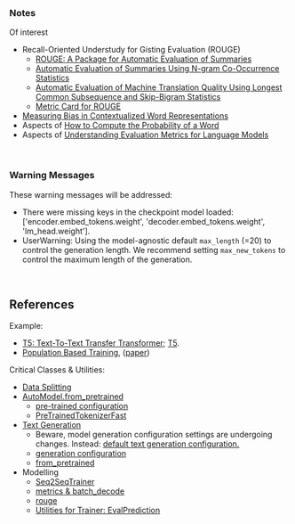 <br>

### Notes

Of interest

* Recall-Oriented Understudy for Gisting Evaluation (ROUGE)
  * [ROUGE: A Package for Automatic Evaluation of Summaries](https://aclanthology.org/W04-1013.pdf)
  * [Automatic Evaluation of Summaries Using N-gram Co-Occurrence Statistics](https://aclanthology.org/N03-1020.pdf)
  * [Automatic Evaluation of Machine Translation Quality Using Longest Common Subsequence and Skip-Bigram Statistics](https://aclanthology.org/P04-1077.pdf)
  * [Metric Card for ROUGE](https://huggingface.co/spaces/evaluate-metric/rouge)
* [Measuring Bias in Contextualized Word Representations](https://arxiv.org/pdf/1906.07337)
* Aspects of [How to Compute the Probability of a Word](https://arxiv.org/pdf/2406.14561)
* Aspects of [Understanding Evaluation Metrics for Language Models](https://thegradient.pub/understanding-evaluation-metrics-for-language-models/)

<br>

### Warning Messages

These warning messages will be addressed:

* There were missing keys in the checkpoint model loaded: ['encoder.embed_tokens.weight', 'decoder.embed_tokens.weight', 'lm_head.weight'].
* UserWarning: Using the model-agnostic default `max_length` (=20) to control the generation length. We recommend setting `max_new_tokens` to control the maximum length of the generation.

<br>

## References

Example:

* [T5: Text-To-Text Transfer Transformer](https://huggingface.co/docs/transformers/tasks/summarization); [T5](https://huggingface.co/google-t5).
* [Population Based Training](https://deepmind.google/discover/blog/population-based-training-of-neural-networks/), ([paper](https://arxiv.org/abs/1711.09846))

Critical Classes & Utilities:

* [Data Splitting](https://huggingface.co/docs/datasets/v2.20.0/en/package_reference/main_classes#datasets.Dataset.train_test_split)
* [AutoModel.from_pretrained](https://huggingface.co/docs/transformers/v4.42.0/en/model_doc/auto#transformers.AutoModel.from_pretrained)
  * [pre-trained configuration](https://huggingface.co/docs/transformers/v4.42.0/en/main_classes/configuration#transformers.PretrainedConfig)
  * [PreTrainedTokenizerFast](https://huggingface.co/docs/transformers/v4.42.0/en/main_classes/tokenizer#transformers.PreTrainedTokenizerFast)
* [Text Generation](https://huggingface.co/docs/transformers/main_classes/text_generation)
  * Beware, model generation configuration settings are undergoing changes.  Instead: [default text generation configuration.](https://huggingface.co/docs/transformers/generation_strategies#default-text-generation-configuration)
  * [generation configuration](https://huggingface.co/docs/transformers/v4.42.0/en/main_classes/text_generation#transformers.GenerationConfig)
  * [from_pretrained](https://huggingface.co/docs/transformers/v4.42.0/en/main_classes/text_generation#transformers.GenerationConfig.from_pretrained)
* Modelling
  * [Seq2SeqTrainer](https://huggingface.co/docs/transformers/v4.42.0/en/main_classes/trainer#transformers.Seq2SeqTrainer)
  * [metrics & batch_decode](https://huggingface.co/docs/transformers/main_classes/tokenizer#transformers.PreTrainedTokenizer.batch_decode)
  * [rouge](https://huggingface.co/spaces/evaluate-metric/rouge)
  * [Utilities for Trainer: EvalPrediction](https://huggingface.co/docs/transformers/v4.42.0/en/internal/trainer_utils#transformers.EvalPrediction)

<br>
<br>

<br>
<br>

<br>
<br>

<br>
<br>
